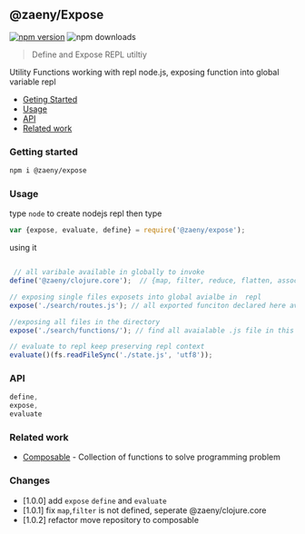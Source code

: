 ## @zaeny/Expose

[![npm version](https://img.shields.io/npm/v/@zaeny/expose.svg)](https://www.npmjs.com/package/@zaeny/expose)
![npm downloads](https://img.shields.io/npm/dm/@zaeny/expose.svg)  

> Define and Expose REPL utiltiy

Utility Functions working with repl node.js, exposing function into global variable repl

- [Geting Started](#getting-started)
- [Usage](#usage)
- [API](#api)
- [Related work](#related-work)

### Getting started 

```sh
npm i @zaeny/expose
```

### Usage 

type `node` to create nodejs repl then type

```js
var {expose, evaluate, define} = require('@zaeny/expose');
```
using it 

```js

 // all varibale available in globally to invoke
define('@zaeny/clojure.core');  // {map, filter, reduce, flatten, assoc, ....}

// exposing single files exposets into global avialbe in  repl
expose('./search/routes.js'); // all exported funciton declared here available to repl

//exposing all files in the directory
expose('./search/functions/'); // find all avaialable .js file in this directory and export it to global

// evaluate to repl keep preserving repl context
evaluate()(fs.readFileSync('./state.js', 'utf8'));
```

### API

```js
define,
expose,
evaluate
```

### Related work
- [Composable](https://github.com/azizzaeny/composable/tree/main) - Collection of functions to solve programming problem

### Changes
 - [1.0.0] add `expose` `define` and `evaluate`
 - [1.0.1] fix `map`,`filter` is not defined, seperate @zaeny/clojure.core
 - [1.0.2] refactor move repository to composable
